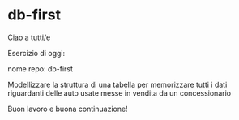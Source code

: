# db-first

Ciao a tutti/e

Esercizio di oggi:

nome repo: db-first

Modellizzare la struttura di una tabella per memorizzare tutti i dati riguardanti delle auto usate messe in vendita da un concessionario

Buon lavoro e buona continuazione!